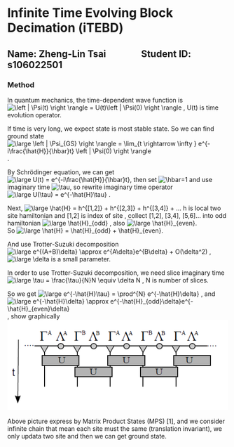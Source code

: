 # Infinite Time Evolving Block Decimation (iTEBD)

## Name: Zheng-Lin Tsai             &ensp; Student ID: s106022501

### Method

In quantum mechanics, the time-dependent wave function is <img src="https://latex.codecogs.com/png.latex?\left&space;|&space;\Psi(t)&space;\right&space;\rangle&space;=&space;U(t)\left&space;|&space;\Psi(0)&space;\right&space;\rangle" title="\left | \Psi(t) \right \rangle = U(t)\left | \Psi(0) \right \rangle" /> , U(t) is time evolution operator. <br />

If time is very long, we expect state is most stable state. So we can find ground state <img src="https://latex.codecogs.com/gif.latex?\large&space;\left&space;|&space;\Psi_{GS}&space;\right&space;\rangle&space;=&space;\lim_{t&space;\rightarrow&space;\infty&space;}&space;e^{-i\frac{\hat{H}}{\hbar}t}&space;\left&space;|&space;\Psi(0)&space;\right&space;\rangle" title="\large \left | \Psi_{GS} \right \rangle = \lim_{t \rightarrow \infty } e^{-i\frac{\hat{H}}{\hbar}t} \left | \Psi(0) \right \rangle" /> . <br />

By Schrödinger equation, we can get  <img src="https://latex.codecogs.com/png.latex?\large&space;U(t)&space;=&space;e^{-i\frac{\hat{H}}{\hbar}t}" title="\large U(t) = e^{-i\frac{\hat{H}}{\hbar}t}" />, then set <img src="https://latex.codecogs.com/png.latex?\hbar" title="\hbar" />=1 and use imaginary time <img src="https://latex.codecogs.com/png.latex?\tau" title="\tau" />, so rewrite imaginary time operator <img src="https://latex.codecogs.com/gif.latex?\large&space;U(\tau)&space;=&space;e^{-\hat{H}\tau}" title="\large U(\tau) = e^{-\hat{H}\tau}" /> . <br />

Next, <img src="https://latex.codecogs.com/gif.latex?\large&space;\hat{H}&space;=&space;h^{[1,2]}&space;&plus;&space;h^{[2,3]}&space;&plus;&space;h^{[3,4]}&space;&plus;&space;..." title="\large \hat{H} = h^{[1,2]} + h^{[2,3]} + h^{[3,4]} + ..." /> h is local two site hamiltonian and [1,2] is index of site , collect [1,2], [3,4], [5,6]... into odd hamiltonian <img src="https://latex.codecogs.com/gif.latex?\large&space;\hat{H}_{odd}" title="\large \hat{H}_{odd}" /> , also <img src="https://latex.codecogs.com/gif.latex?\large&space;\hat{H}_{even}" title="\large \hat{H}_{even}" />. <br />
So <img src="https://latex.codecogs.com/gif.latex?\large&space;\hat{H}&space;=&space;\hat{H}_{odd}&space;&plus;&space;\hat{H}_{even}" title="\large \hat{H} = \hat{H}_{odd} + \hat{H}_{even}" />.  <br />

And use Trotter-Suzuki decomposition <img src="https://latex.codecogs.com/gif.latex?\large&space;e^{(A&plus;B)\delta}&space;\approx&space;e^{A\delta}e^{B\delta}&space;&plus;&space;O(\delta^2)" title="\large e^{(A+B)\delta} \approx e^{A\delta}e^{B\delta} + O(\delta^2)" /> , <img src="https://latex.codecogs.com/gif.latex?\large&space;\delta" title="\large \delta" /> is a small parameter. <br />

In order to use Trotter-Suzuki decomposition, we need slice imaginary time <img src="https://latex.codecogs.com/gif.latex?\large&space;\tau&space;=&space;\frac{\tau}{N}N&space;\equiv&space;\delta&space;N" title="\large \tau = \frac{\tau}{N}N \equiv \delta N" /> , N is number of slices. <br />

So we get <img src="https://latex.codecogs.com/gif.latex?\large&space;e^{-\hat{H}\tau}&space;=&space;\prod^{N}&space;e^{-\hat{H}\delta}" title="\large e^{-\hat{H}\tau} = \prod^{N} e^{-\hat{H}\delta}" /> , and <img src="https://latex.codecogs.com/gif.latex?\large&space;e^{-\hat{H}\delta}&space;\approx&space;e^{-\hat{H}_{odd}\delta}e^{-\hat{H}_{even}\delta}" title="\large e^{-\hat{H}\delta} \approx e^{-\hat{H}_{odd}\delta}e^{-\hat{H}_{even}\delta}" /> , show graphically ![FIG.1](database/fig_1.PNG)  <br />

Above picture express by Matrix Product States (MPS) [1], and we consider infinite chain that mean each site must the same (translation invariant), we only updata two site and then we can get ground state.
